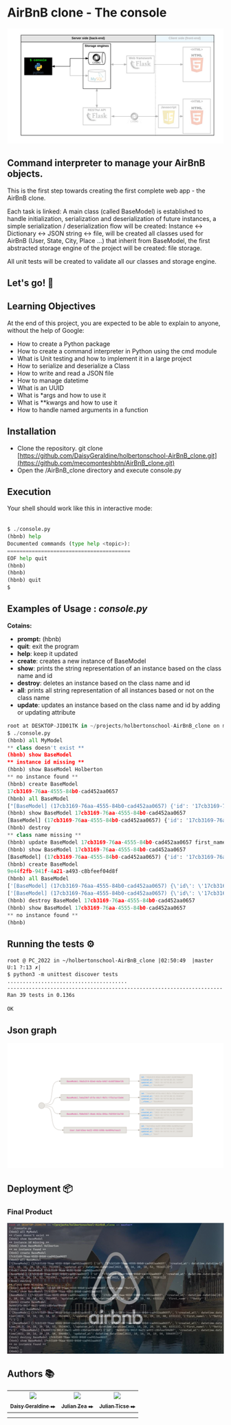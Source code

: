 # AirBnB clone - The console
![enter image description here](https://raw.githubusercontent.com/DaisyGeraldine/holbertonschool-AirBnB_clone/master/AirBnB%20clone%20%29.png)

## Command interpreter to manage your AirBnB objects.

This is the first step towards creating the first complete web app - the AirBnB clone.

Each task is linked:
A main class (called BaseModel) is established to handle initialization, serialization and deserialization of future instances, a simple serialization / deserialization flow will be created: Instance <-> Dictionary <-> JSON string <-> file, will be created all classes used for AirBnB (User, State, City, Place ...) that inherit from BaseModel, the first abstracted storage engine of the project will be created: file storage.

All unit tests will be created to validate all our classes and storage engine.

##  Let's go! 🤖

##  Learning Objectives

At the end of this project, you are expected to be able to explain to anyone, without the help of Google:
- How to create a Python package
- How to create a command interpreter in Python using the cmd module
- What is Unit testing and how to implement it in a large project
- How to serialize and deserialize a Class
- How to write and read a JSON file
- How to manage datetime
- What is an UUID
- What is *args and how to use it
- What is **kwargs and how to use it
- How to handle named arguments in a function

## Installation
-   Clone the repository. git clone [https://github.com/DaisyGeraldine/holbertonschool-AirBnB_clone.git](https://github.com/mecomonteshbtn/AirBnB_clone.git)
-   Open the /AirBnB_clone directory and execute console.py

##  Execution

Your shell should work like this in interactive mode:
``` py

$ ./console.py
(hbnb) help
Documented commands (type help <topic>):
========================================
EOF help quit
(hbnb)
(hbnb)
(hbnb) quit
$
```

## Examples of Usage : _console.py_
**Cotains:**

- **prompt:** (hbnb)
- **quit**: exit the program
- **help**: keep it updated
- **create**: creates a new instance of BaseModel
- **show**: prints the string representation of an instance based on the class name and id
- **destroy**: deletes an instance based on the class name and id
- **all**: prints all string representation of all instances based or not on the class name
- **update**: updates an instance based on the class name and id by adding or updating attribute

```py
root at DESKTOP-JID01TK in ~/projects/holbertonschool-AirBnB_clone on master*
$ ./console.py
(hbnb) all MyModel
** class doesn't exist **
(hbnb) show BaseModel
** instance id missing **
(hbnb) show BaseModel Holberton
** no instance found **
(hbnb) create BaseModel
17cb3169-76aa-4555-84b0-cad452aa0657
(hbnb) all BaseModel
["[BaseModel] (17cb3169-76aa-4555-84b0-cad452aa0657) {'id': '17cb3169-76aa-4555-84b0-cad452aa0657', 'created_at': datetime.datetime(2022, 10, 16, 20, 18, 52, 751490), 'updated_at': datetime.datetime(2022, 10, 16, 20, 18, 52, 751631)}"]
(hbnb) show BaseModel 17cb3169-76aa-4555-84b0-cad452aa0657
[BaseModel] (17cb3169-76aa-4555-84b0-cad452aa0657) {'id': '17cb3169-76aa-4555-84b0-cad452aa0657', 'created_at': datetime.datetime(2022, 10, 16, 20, 18, 52, 751490), 'updated_at': datetime.datetime(2022, 10, 16, 20, 18, 52, 751631)}
(hbnb) destroy
** class name missing **
(hbnb) update BaseModel 17cb3169-76aa-4555-84b0-cad452aa0657 first_name "Betty"
(hbnb) show BaseModel 17cb3169-76aa-4555-84b0-cad452aa0657
[BaseModel] (17cb3169-76aa-4555-84b0-cad452aa0657) {'id': '17cb3169-76aa-4555-84b0-cad452aa0657', 'created_at': datetime.datetime(2022, 10, 16, 20, 18, 52, 751490), 'updated_at': datetime.datetime(2022, 10, 16, 20, 19, 40, 633113), 'first_name': '"Betty"'}
(hbnb) create BaseModel
9e44f2fb-941f-4a21-a493-c8bfeef04d8f
(hbnb) all BaseModel
['[BaseModel] (17cb3169-76aa-4555-84b0-cad452aa0657) {\'id\': \'17cb3169-76aa-4555-84b0-cad452aa0657\', \'created_at\': datetime.datetime(2022, 10, 16, 20, 18, 52, 751490), \'updated_at\': datetime.datetime(2022, 10, 16, 20, 19, 40, 633113), \'first_name\': \'"Betty"\'}']
['[BaseModel] (17cb3169-76aa-4555-84b0-cad452aa0657) {\'id\': \'17cb3169-76aa-4555-84b0-cad452aa0657\', \'created_at\': datetime.datetime(2022, 10, 16, 20, 18, 52, 751490), \'updated_at\': datetime.datetime(2022, 10, 16, 20, 19, 40, 633113), \'first_name\': \'"Betty"\'}', "[BaseModel] (9e44f2fb-941f-4a21-a493-c8bfeef04d8f) {'id': '9e44f2fb-941f-4a21-a493-c8bfeef04d8f', 'created_at': datetime.datetime(2022, 10, 16, 20, 19, 54, 596489), 'updated_at': datetime.datetime(2022, 10, 16, 20, 19, 54, 596699)}"]
(hbnb) destroy BaseModel 17cb3169-76aa-4555-84b0-cad452aa0657
(hbnb) show BaseModel 17cb3169-76aa-4555-84b0-cad452aa0657
** no instance found **
(hbnb)
```
## Running the tests  ⚙️

```text
root @ PC_2022 in ~/holbertonschool-AirBnB_clone |02:50:49  |master U:1 ?:13 ✗|
$ python3 -m unittest discover tests
.......................................
----------------------------------------------------------------------
Ran 39 tests in 0.136s

OK
```

## Json graph
![enter image description here](https://raw.githubusercontent.com/DaisyGeraldine/holbertonschool-AirBnB_clone/master/jsoncrack.com_1.png)


## Deployment 📦

### Final Product

![enter image description here](https://raw.githubusercontent.com/DaisyGeraldine/holbertonschool-AirBnB_clone/master/readme.png)

## Authors :books:

| [<img src="https://avatars.githubusercontent.com/u/105659277?v=4" width=130><br><sub> Daisy Geraldine ✒️</sub>](https://github.com/DaisyGeraldine)   | [<img src="https://avatars.githubusercontent.com/u/105599326?v=4" width=130><br><sub> Julian Zea ✒️</sub>](https://github.com/JulianZea)  |  [<img src="https://avatars.githubusercontent.com/u/64811637?v=4" width=130><br><sub> Julian Ticse ✒️</sub>](https://github.com/JPTicse)
|--|--|--|
|  |  |  |
|  |  |  |